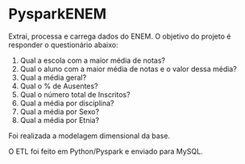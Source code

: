 # PysparkENEM

Extrai, processa e carrega dados do ENEM. O objetivo do projeto é responder o questionário abaixo:

1. Qual a escola com a maior média de notas?
2. Qual o aluno com a maior média de notas e o valor dessa média?
3. Qual a média geral?
4. Qual o % de Ausentes?
5. Qual o número total de Inscritos?
6. Qual a média por disciplina?
7. Qual a média por Sexo?
8. Qual a média por Etnia?

Foi realizada a modelagem dimensional da base. 



O ETL foi feito em Python/Pyspark e enviado para MySQL.
